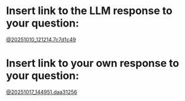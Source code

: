 # Insert link to the LLM response to your question:
[@20251010_121214.7c7d1c49](../../context/design/brainstorming/questioning.md/20251010_121214.7c7d1c49.md)


# Insert link to your own response to your question:

[@20251017_144951.daa31256](../../context/design/brainstorming/questioning.md/20251017_144951.daa31256.md)
